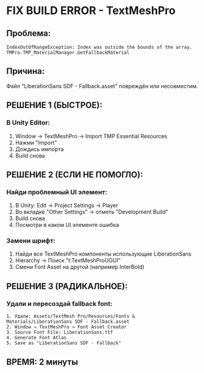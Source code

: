 # FIX BUILD ERROR - TextMeshPro

## Проблема:
```
IndexOutOfRangeException: Index was outside the bounds of the array.
TMPro.TMP_MaterialManager.GetFallbackMaterial
```

## Причина:
Файл "LiberationSans SDF - Fallback.asset" повреждён или несовместим.

## РЕШЕНИЕ 1 (БЫСТРОЕ):

### В Unity Editor:
1. Window → TextMeshPro → Import TMP Essential Resources
2. Нажми "Import"
3. Дождись импорта
4. Build снова

## РЕШЕНИЕ 2 (ЕСЛИ НЕ ПОМОГЛО):

### Найди проблемный UI элемент:
1. В Unity: Edit → Project Settings → Player
2. Во вкладке "Other Settings" → отметь "Development Build"
3. Build снова
4. Посмотри в каком UI элементе ошибка

### Замени шрифт:
1. Найди все TextMeshPro компоненты использующие LiberationSans
2. Hierarchy → Поиск "t:TextMeshProUGUI"
3. Смени Font Asset на другой (например InterBold)

## РЕШЕНИЕ 3 (РАДИКАЛЬНОЕ):

### Удали и пересоздай fallback font:
```
1. Удали: Assets/TextMesh Pro/Resources/Fonts & Materials/LiberationSans SDF - Fallback.asset
2. Window → TextMeshPro → Font Asset Creator
3. Source Font File: LiberationSans.ttf
4. Generate Font Atlas
5. Save as "LiberationSans SDF - Fallback"
```

## ВРЕМЯ: 2 минуты
